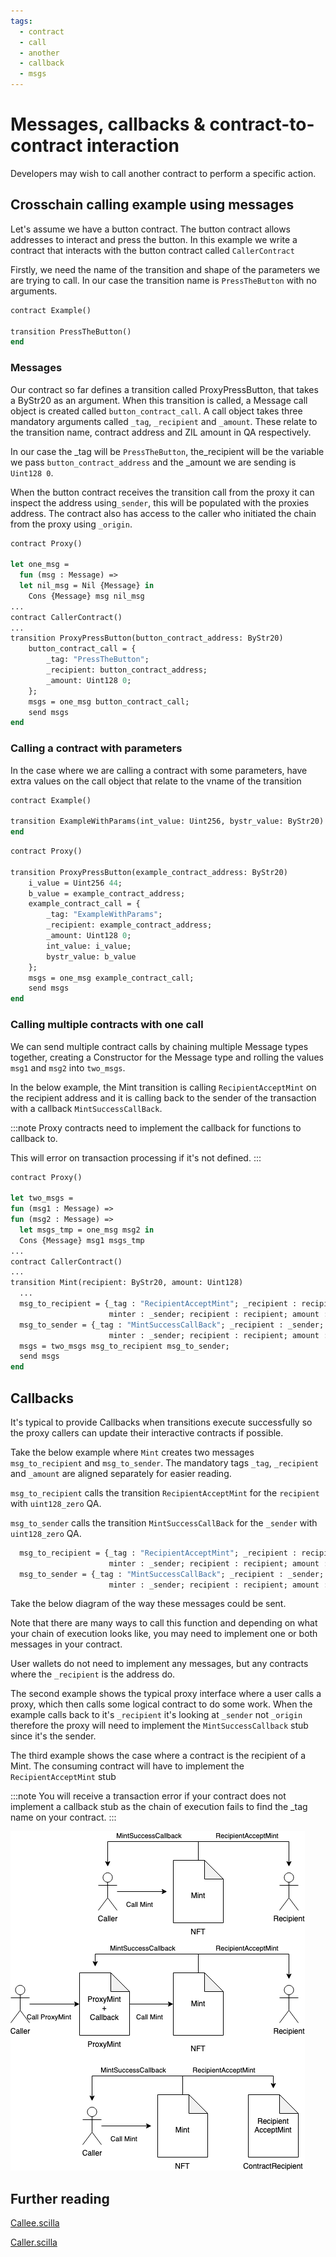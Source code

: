 ```yaml
---
tags:
  - contract
  - call
  - another
  - callback
  - msgs
---
```


# Messages, callbacks & contract-to-contract interaction

Developers may wish to call another contract to perform a specific action.

## Crosschain calling example using messages

Let's assume we have a button contract. The button contract allows addresses to interact and press the button. In this example we write a contract that interacts with the button contract called ```CallerContract```

Firstly, we need the name of the transition and shape of the parameters we are trying to call. In our case the transition name is ```PressTheButton``` with no arguments.

```ocaml
contract Example()

transition PressTheButton()
end

```

### Messages

Our contract so far defines a transition called ProxyPressButton, that takes a ByStr20 as an argument. When this transition is called, a Message call object is created called ```button_contract_call```. A call object takes three mandatory arguments called ```_tag```, ```_recipient``` and ```_amount```. These relate to the transition name, contract address and ZIL amount in QA respectively.

In our case the _tag will be ```PressTheButton```, the_recipient will be the variable we pass ```button_contract_address``` and the _amount we are sending is ```Uint128 0```.

When the button contract receives the transition call from the proxy it can inspect the address using```_sender```, this will be populated with the proxies address. The contract also has access to the caller who initiated the chain from the proxy using ```_origin```.

```ocaml {12,13,14}
contract Proxy()

let one_msg = 
  fun (msg : Message) => 
  let nil_msg = Nil {Message} in
    Cons {Message} msg nil_msg
...
contract CallerContract()
...
transition ProxyPressButton(button_contract_address: ByStr20)
    button_contract_call = {
        _tag: "PressTheButton";
        _recipient: button_contract_address;
        _amount: Uint128 0;
    };
    msgs = one_msg button_contract_call;
    send msgs
end
```

### Calling a contract with parameters

In the case where we are calling a contract with some parameters, have extra values on the call object that relate to the vname of the transition

```ocaml {3}
contract Example()

transition ExampleWithParams(int_value: Uint256, bystr_value: ByStr20)
end
```

```ocaml {10,11}
contract Proxy()

transition ProxyPressButton(example_contract_address: ByStr20)
    i_value = Uint256 44;
    b_value = example_contract_address;
    example_contract_call = {
        _tag: "ExampleWithParams";
        _recipient: example_contract_address;
        _amount: Uint128 0;
        int_value: i_value;
        bystr_value: b_value
    };
    msgs = one_msg example_contract_call;
    send msgs
end
```

### Calling multiple contracts with one call

We can send multiple contract calls by chaining multiple Message types together, creating a Constructor for the Message type and rolling the values ```msg1``` and ```msg2``` into ```two_msgs```.

In the below example, the Mint transition is calling ```RecipientAcceptMint``` on the recipient address and it is calling back to the sender of the transaction with a callback ```MintSuccessCallBack```.

:::note
Proxy contracts need to implement the callback for functions to callback to.

This will error on transaction processing if it's not defined.
:::

```ocaml
contract Proxy()

let two_msgs =
fun (msg1 : Message) =>
fun (msg2 : Message) =>
  let msgs_tmp = one_msg msg2 in
  Cons {Message} msg1 msgs_tmp
...
contract CallerContract()
...
transition Mint(recipient: ByStr20, amount: Uint128)
  ...
  msg_to_recipient = {_tag : "RecipientAcceptMint"; _recipient : recipient; _amount : uint128_zero; 
                      minter : _sender; recipient : recipient; amount : amount};
  msg_to_sender = {_tag : "MintSuccessCallBack"; _recipient : _sender; _amount : uint128_zero; 
                      minter : _sender; recipient : recipient; amount : amount};
  msgs = two_msgs msg_to_recipient msg_to_sender;
  send msgs
end
```

## Callbacks

It's typical to provide Callbacks when transitions execute successfully so the proxy callers can update their interactive contracts if possible.

Take the below example where ```Mint``` creates two messages ```msg_to_recipient``` and ```msg_to_sender```. The mandatory tags ```_tag```, ```_recipient``` and ```_amount``` are aligned separately for easier reading.

```msg_to_recipient``` calls the transition ```RecipientAcceptMint``` for the ```recipient``` with ```uint128_zero``` QA.

```msg_to_sender``` calls the transition ```MintSuccessCallBack``` for the ```_sender``` with ```uint128_zero``` QA.

```ocaml
  msg_to_recipient = {_tag : "RecipientAcceptMint"; _recipient : recipient; _amount : uint128_zero; 
                      minter : _sender; recipient : recipient; amount : amount};
  msg_to_sender = {_tag : "MintSuccessCallBack"; _recipient : _sender; _amount : uint128_zero; 
                      minter : _sender; recipient : recipient; amount : amount};
```

Take the below diagram of the way these messages could be sent.

Note that there are many ways to call this function and depending on what your chain of execution looks like, you may need to implement one or both messages in your contract.

User wallets do not need to implement any messages, but any contracts where the ```_recipient``` is the address do.

The second example shows the typical proxy interface where a user calls a proxy, which then calls some logical contract to do some work. When the example calls back to it's ```_recipient``` it's looking at ```_sender``` not ```_origin``` therefore the proxy will need to implement the ```MintSuccessCallback``` stub since it's the sender.

The third example shows the case where a contract is the recipient of a Mint. The consuming contract will have to implement the ```RecipientAcceptMint``` stub

:::note
You will receive a transaction error if your contract does not implement a callback stub as the chain of execution fails to find the _tag name on your contract.
:::

![Example banner](/img/recipes/messages/flow-diagram.png)

## Further reading

[Callee.scilla](https://github.com/TheDrBee/oSCILLAtor/blob/079f2400cfa1e6fdc7a7b0449bd65406186a1f3e/contracts/Callee.scilla)

[Caller.scilla](https://github.com/TheDrBee/oSCILLAtor/blob/079f2400cfa1e6fdc7a7b0449bd65406186a1f3e/contracts/Caller.scilla)
